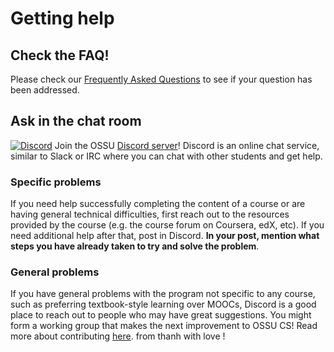 # Getting help
## Check the FAQ!
Please check our [Frequently Asked Questions](FAQ.md) to see if your question has been addressed.
## Ask in the chat room
[![Discord](https://img.shields.io/discord/744385009028431943.svg?label=&logo=discord&logoColor=ffffff&color=7389D8&labelColor=6A7EC2)](https://discord.gg/5pUhfpX) Join the OSSU [Discord server](https://discord.gg/5pUhfpX)! Discord is an online chat service, similar to Slack or IRC where you can chat with other students and get help.
### Specific problems
If you need help successfully completing the content of a course or are having general technical difficulties, first reach out to the resources provided by the course (e.g. the course forum on Coursera, edX, etc). If you need additional help after that, post in Discord. **In your post, mention what steps you have already taken to try and solve the problem**.
### General problems
If you have general problems with the program not specific to any course, such as preferring textbook-style learning over MOOCs, Discord is a good place to reach out to people who may have great suggestions. You might form a working group that makes the next improvement to OSSU CS! Read more about contributing [here](CONTRIBUTING.md).
from thanh with love !
